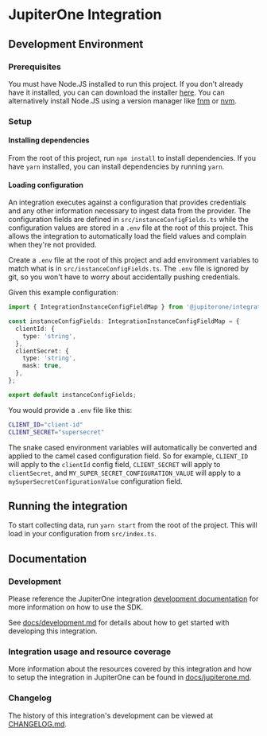 # JupiterOne Integration

## Development Environment

### Prerequisites

You must have Node.JS installed to run this project. If you don't already have
it installed, you can can download the installer
[here](https://nodejs.org/en/download/). You can alternatively install Node.JS
using a version manager like [fnm](https://github.com/Schniz/fnm) or
[nvm](https://github.com/nvm-sh/nvm).

### Setup

#### Installing dependencies

From the root of this project, run `npm install` to install dependencies. If you
have `yarn` installed, you can install dependencies by running `yarn`.

#### Loading configuration

An integration executes against a configuration that provides credentials and
any other information necessary to ingest data from the provider. The
configuration fields are defined in `src/instanceConfigFields.ts` while the
configuration values are stored in a `.env` file at the root of this project.
This allows the integration to automatically load the field values and complain
when they're not provided.

Create a `.env` file at the root of this project and add environment variables
to match what is in `src/instanceConfigFields.ts`. The `.env` file is ignored by
git, so you won't have to worry about accidentally pushing credentials.

Given this example configuration:

```typescript
import { IntegrationInstanceConfigFieldMap } from '@jupiterone/integration-sdk-core';

const instanceConfigFields: IntegrationInstanceConfigFieldMap = {
  clientId: {
    type: 'string',
  },
  clientSecret: {
    type: 'string',
    mask: true,
  },
};

export default instanceConfigFields;
```

You would provide a `.env` file like this:

```bash
CLIENT_ID="client-id"
CLIENT_SECRET="supersecret"
```

The snake cased environment variables will automatically be converted and
applied to the camel cased configuration field. So for example, `CLIENT_ID` will
apply to the `clientId` config field, `CLIENT_SECRET` will apply to
`clientSecret`, and `MY_SUPER_SECRET_CONFIGURATION_VALUE` will apply to a
`mySuperSecretConfigurationValue` configuration field.

## Running the integration

To start collecting data, run `yarn start` from the root of the project. This
will load in your configuration from `src/index.ts`.

## Documentation

### Development

Please reference the JupiterOne integration
[development documentation](https://github.com/JupiterOne/sdk/blob/master/docs/integrations/development.md)
for more information on how to use the SDK.

See [docs/development.md](docs/development.md) for details about how to get
started with developing this integration.

### Integration usage and resource coverage

More information about the resources covered by this integration and how to
setup the integration in JupiterOne can be found in
[docs/jupiterone.md](docs/jupiterone.md).

### Changelog

The history of this integration's development can be viewed at
[CHANGELOG.md](CHANGELOG.md).
